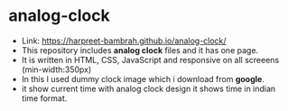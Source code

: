 # analog-clock
* Link: https://harpreet-bambrah.github.io/analog-clock/
* This repository includes **analog clock** files and it has one page.
* It is written in HTML, CSS, JavaScript and responsive on all screeens (min-width:350px)
* In this I used dummy clock image which i download from **google**.
* it show current time with analog clock design it shows time in indian time format.
